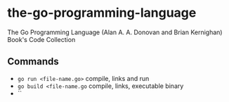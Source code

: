 # the-go-programming-language

The Go Programming Language (Alan A. A. Donovan and Brian Kernighan) Book's Code Collection

## Commands

- `go run <file-name.go>` compile, links and run
- `go build <file-name.go` compile, links, executable binary
- `` 